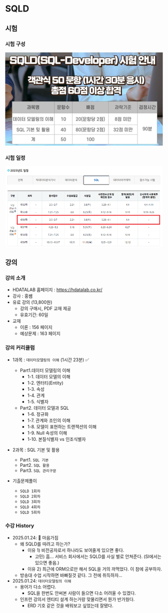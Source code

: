 # SQLD

## 시험

### 시험 구성

![sqld](img/sqld.png)

### 시험 일정

![sqld_schedule](img/sqld_schedule.png)

## 강의

### 강의 소개

- HDATALAB 홈페이지 : https://hdatalab.co.kr/
- 강사 : 홍쌤
- 유료 강의 (13,800원)
  - 강의 구매시, PDF 교재 제공
  - 유효기간: 60일
- 교재 
  - 이론 : 156 페이지
  - 예상문제 : 163 페이지

### 강의 커리큘럼

- 1과목 : `데이터모델링의 이해` (1시간 23분) ✅
    - Part1.데이터 모델링의 이해
      - 1-1. 데이터 모델의 이해
      - 1-2. 엔터티(Entity)
      - 1-3. 속성
      - 1-4. 관계
      - 1-5. 식별자
    - Part2. 데이터 모델과 SQL
      - 1-6. 정규화
      - 1-7. 관계와 조인의 이해
      - 1-8. 모델이 표현하는 트랜잭션의 이해
      - 1-9. Null 속성의 이해
      - 1-10. 본질식별자 vs 인조식별자
      
- 2과목 : SQL 기본 및 활용
  - Part1. `SQL 기본`
  - Part2. `SQL 활용`
  - Part3. `SQL 관리구문`
- 기출문제풀이
  - `SQLD 1회차`
  - `SQLD 2회차`
  - `SQLD 3회차`
  - `SQLD 4회차`
  - `SQLD 5회차`

### 수강 History

- 2025.01.24: 🔎 마음가짐
  - 왜 SQLD를 따려고 하는가?
    - 이유 1) 비전공자로서 하나라도 보여줄게 있으면 좋다.
      - 고민) 흠... 서비스 회사에서는 SQLD를 사실 별로 안쳐준다. (SI에서는 있으면 좋음.)
    - 이유 2) 최근에 ORM으로만 해서 SQL을 거의 까먹었다. 이 참에 공부하자.
  - 방송대 수업 시작하면 바빠질것 같다. 그 전에 취득하자...
- 2025.01.24: `데이터모델링의 이해`
  - 용어가 다소 어렵다.
    - SQL을 한번도 안써본 사람이 들으면 다소 어려울 수 있겠다.
  - 인프런 강의서 엔티티 설계 하는거랑 맞물리면서 뭔가 반가웠다.
    - ERD 기호 같은 것을 배워보고 싶었는데 잘됐다.
